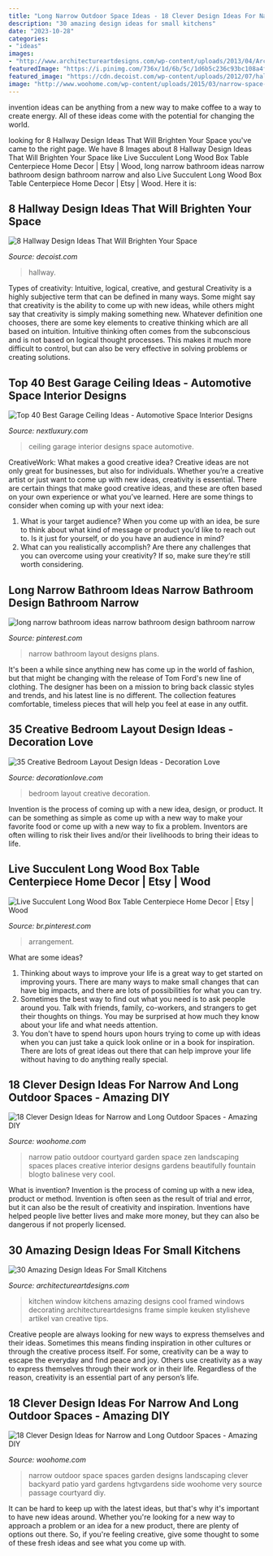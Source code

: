 ```yaml
---
title: "Long Narrow Outdoor Space Ideas - 18 Clever Design Ideas For Narrow And Long Outdoor Spaces"
description: "30 amazing design ideas for small kitchens"
date: "2023-10-28"
categories:
- "ideas"
images:
- "http://www.architectureartdesigns.com/wp-content/uploads/2013/04/ArchitectureArtDesigns-1727.jpg"
featuredImage: "https://i.pinimg.com/736x/1d/6b/5c/1d6b5c236c93bc108a4ffb149d2eac17.jpg"
featured_image: "https://cdn.decoist.com/wp-content/uploads/2012/07/hallway-with-bookshelf-wall.jpg"
image: "http://www.woohome.com/wp-content/uploads/2015/03/narrow-space-designs-woohome-8.jpg"
---
```



invention ideas can be anything from a new way to make coffee to a way to create energy. All of these ideas come with the potential for changing the world.

	

		
looking for 8 Hallway Design Ideas That Will Brighten Your Space you've came to the right page. We have 8 Images about 8 Hallway Design Ideas That Will Brighten Your Space like Live Succulent Long Wood Box Table Centerpiece Home Decor | Etsy | Wood, long narrow bathroom ideas narrow bathroom design bathroom narrow and also Live Succulent Long Wood Box Table Centerpiece Home Decor | Etsy | Wood. Here it is:
		
    
## 8 Hallway Design Ideas That Will Brighten Your Space

<img loading=lazy src="https://cdn.decoist.com/wp-content/uploads/2012/07/hallway-with-bookshelf-wall.jpg" onerror="this.onerror=null;this.src='https://tse4.mm.bing.net/th?id=OIP.lvt6prO-xsyjZCDj6i987QHaLH&amp;pid=15.1';" alt="8 Hallway Design Ideas That Will Brighten Your Space">

_Source: decoist.com_

>hallway. 

	

Types of creativity: Intuitive, logical, creative, and gestural
Creativity is a highly subjective term that can be defined in many ways. Some might say that creativity is the ability to come up with new ideas, while others might say that creativity is simply making something new. Whatever definition one chooses, there are some key elements to creative thinking which are all based on intuition. Intuitive thinking often comes from the subconscious and is not based on logical thought processes. This makes it much more difficult to control, but can also be very effective in solving problems or creating solutions.

    
## Top 40 Best Garage Ceiling Ideas - Automotive Space Interior Designs

<img loading=lazy src="http://nextluxury.com/wp-content/uploads/masculine-wood-garage-ceiling-ideas.jpg" onerror="this.onerror=null;this.src='https://tse3.mm.bing.net/th?id=OIP.0jWCOxfg6FqYgJbSy6mxfQHaE7&amp;pid=15.1';" alt="Top 40 Best Garage Ceiling Ideas - Automotive Space Interior Designs">

_Source: nextluxury.com_

>ceiling garage interior designs space automotive. 

	

CreativeWork: What makes a good creative idea?
Creative ideas are not only great for businesses, but also for individuals. Whether you’re a creative artist or just want to come up with new ideas, creativity is essential. There are certain things that make good creative ideas, and these are often based on your own experience or what you’ve learned. Here are some things to consider when coming up with your next idea: 
1) What is your target audience? When you come up with an idea, be sure to think about what kind of message or product you’d like to reach out to. Is it just for yourself, or do you have an audience in mind? 
2) What can you realistically accomplish? Are there any challenges that you can overcome using your creativity? If so, make sure they’re still worth considering.

    
## Long Narrow Bathroom Ideas Narrow Bathroom Design Bathroom Narrow

<img loading=lazy src="https://i.pinimg.com/736x/d0/1b/59/d01b59bdf754334410bfa019b3e86f95.jpg" onerror="this.onerror=null;this.src='https://tse4.mm.bing.net/th?id=OIP.BPYYBuQ5WjrkhDmGNLFonQHaJ4&amp;pid=15.1';" alt="long narrow bathroom ideas narrow bathroom design bathroom narrow">

_Source: pinterest.com_

>narrow bathroom layout designs plans. 

	

It's been a while since anything new has come up in the world of fashion, but that might be changing with the release of Tom Ford's new line of clothing. The designer has been on a mission to bring back classic styles and trends, and his latest line is no different. The collection features comfortable, timeless pieces that will help you feel at ease in any outfit.

    
## 35 Creative Bedroom Layout Design Ideas - Decoration Love

<img loading=lazy src="https://www.decorationlove.com/wp-content/uploads/2016/07/Long-Narrow-Bedroom-Design-Ideas.jpg" onerror="this.onerror=null;this.src='https://tse4.mm.bing.net/th?id=OIP.vP0uhbHSb_bptg6wXpD2fQHaJ-&amp;pid=15.1';" alt="35 Creative Bedroom Layout Design Ideas - Decoration Love">

_Source: decorationlove.com_

>bedroom layout creative decoration. 

	

Invention is the process of coming up with a new idea, design, or product. It can be something as simple as come up with a new way to make your favorite food or come up with a new way to fix a problem. Inventors are often willing to risk their lives and/or their livelihoods to bring their ideas to life.

    
## Live Succulent Long Wood Box Table Centerpiece Home Decor | Etsy | Wood

<img loading=lazy src="https://i.pinimg.com/736x/1d/6b/5c/1d6b5c236c93bc108a4ffb149d2eac17.jpg" onerror="this.onerror=null;this.src='https://tse2.mm.bing.net/th?id=OIP.1cNWSgVKa1a7DQS-UT9Y0QHaLH&amp;pid=15.1';" alt="Live Succulent Long Wood Box Table Centerpiece Home Decor | Etsy | Wood">

_Source: br.pinterest.com_

>arrangement. 

	

What are some ideas?
1. Thinking about ways to improve your life is a great way to get started on improving yours. There are many ways to make small changes that can have big impacts, and there are lots of possibilities for what you can try.
2. Sometimes the best way to find out what you need is to ask people around you. Talk with friends, family, co-workers, and strangers to get their thoughts on things. You may be surprised at how much they know about your life and what needs attention.
3. You don't have to spend hours upon hours trying to come up with ideas when you can just take a quick look online or in a book for inspiration. There are lots of great ideas out there that can help improve your life without having to do anything really special.

    
## 18 Clever Design Ideas For Narrow And Long Outdoor Spaces - Amazing DIY

<img loading=lazy src="https://www.woohome.com/wp-content/uploads/2015/03/narrow-space-designs-woohome-11.jpg" onerror="this.onerror=null;this.src='https://tse4.mm.bing.net/th?id=OIP.upmwZ30DNXQSMHKgSyXw2QHaJ4&amp;pid=15.1';" alt="18 Clever Design Ideas for Narrow and Long Outdoor Spaces - Amazing DIY">

_Source: woohome.com_

>narrow patio outdoor courtyard garden space zen landscaping spaces places creative interior designs gardens beautifully fountain blogto balinese very cool. 

	

What is invention?
Invention is the process of coming up with a new idea, product or method. Invention is often seen as the result of trial and error, but it can also be the result of creativity and inspiration. Inventions have helped people live better lives and make more money, but they can also be dangerous if not properly licensed.

    
## 30 Amazing Design Ideas For Small Kitchens

<img loading=lazy src="http://www.architectureartdesigns.com/wp-content/uploads/2013/04/ArchitectureArtDesigns-1727.jpg" onerror="this.onerror=null;this.src='https://tse2.mm.bing.net/th?id=OIP.Cz4U2E60jF_trm-kapZzswHaJL&amp;pid=15.1';" alt="30 Amazing Design Ideas For Small Kitchens">

_Source: architectureartdesigns.com_

>kitchen window kitchens amazing designs cool framed windows decorating architectureartdesigns frame simple keuken stylisheve artikel van creative tips. 

	

Creative people are always looking for new ways to express themselves and their ideas. Sometimes this means finding inspiration in other cultures or through the creative process itself. For some, creativity can be a way to escape the everyday and find peace and joy. Others use creativity as a way to express themselves through their work or in their life. Regardless of the reason, creativity is an essential part of any person’s life.

    
## 18 Clever Design Ideas For Narrow And Long Outdoor Spaces - Amazing DIY

<img loading=lazy src="http://www.woohome.com/wp-content/uploads/2015/03/narrow-space-designs-woohome-8.jpg" onerror="this.onerror=null;this.src='https://tse3.mm.bing.net/th?id=OIP.RSPxXXXUFTm5fpBNhW7mdQHaJ4&amp;pid=15.1';" alt="18 Clever Design Ideas for Narrow and Long Outdoor Spaces - Amazing DIY">

_Source: woohome.com_

>narrow outdoor space spaces garden designs landscaping clever backyard patio yard gardens hgtvgardens side woohome very source passage courtyard diy. 

	

It can be hard to keep up with the latest ideas, but that's why it's important to have new ideas around. Whether you're looking for a new way to approach a problem or an idea for a new product, there are plenty of options out there. So, if you're feeling creative, give some thought to some of these fresh ideas and see what you come up with.

